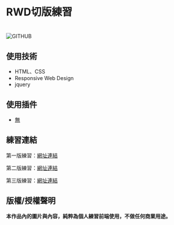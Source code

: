 # RWD切版練習 <h1>
![GITHUB](https://j-mingyan.github.io/rwdPractise/rwdPractise/img/OfficialPictures.png "官方圖片")

## 使用技術
* HTML、CSS
* Responsive Web Design
* jquery
## 使用插件
* [無](#)
  


## 練習連結
第一版練習：[網址連結](https://j-mingyan.github.io/rwdPractise/rwdPractise/rwdpractise1.html)

第二版練習：[網址連結](https://j-mingyan.github.io/rwdPractise/rwdPractise/rwdpractise2.html)

第三版練習：[網址連結](https://j-mingyan.github.io/rwdPractise/rwdPractise/rwdpractise3.html)


## 版權/授權聲明
**本作品內的圖片與內容，純粹為個人練習前端使用，不做任何商業用途。**
